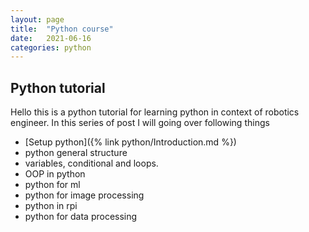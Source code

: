 ```yaml
---
layout: page
title:  "Python course"
date:   2021-06-16
categories: python
---
```


## Python tutorial

Hello this is a python tutorial for learning python in context of robotics engineer.
In this series of post I will going over following things
- [Setup python]({% link python/Introduction.md %})
- python general structure
- variables, conditional and loops.
- OOP in python
- python for ml
- python for image processing
- python in rpi
- python for data processing

